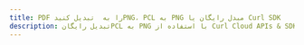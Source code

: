 ---title: PDF را به  تبدیل کنیدPNG، PCL به PNG مبدل رایگان یا Curl SDKdescription: تبدیل رایگانPCL به PNG با استفاده از Curl Cloud APIs & SDK همچنین اسناد PDF را در Cloud ایجاد، ویرایش و رندر کنید.---